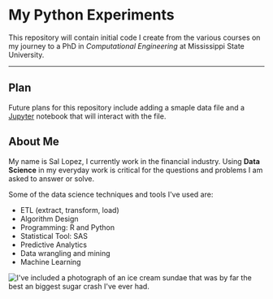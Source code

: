 # My Python Experiments
This repository will contain initial code I create from the various courses on my journey to a PhD in *Computational Engineering*  at Mississippi State University.
 
------------------------------------------------------------------------------------------------------------------

## Plan 
Future plans for this repository include adding a smaple data file and a [Jupyter](https://jupyter.org) notebook that will interact with the file.

## About Me
My name is Sal Lopez, I currently work in the financial industry.  Using **Data Science** in my everyday work is critical for the questions and 
problems I am asked to answer or solve.

Some of the data science techniques and tools I've used are:

+ ETL (extract, transform, load)
+ Algorithm Design
+ Programming: R and Python
+ Statistical Tool: SAS
+ Predictive Analytics
+ Data wrangling and mining
+ Machine Learning

![I've included a photograph of an ice cream sundae that was by far the best an biggest sugar crash I've ever had.](/assets/images/Ice_Cream.jpeg "Cookie Monster Ice Cream")
